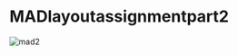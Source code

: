 # MADlayoutassignmentpart2


![mad2](https://user-images.githubusercontent.com/28630547/121781369-edeb6900-cbd6-11eb-86e0-8f40748901d9.PNG)

